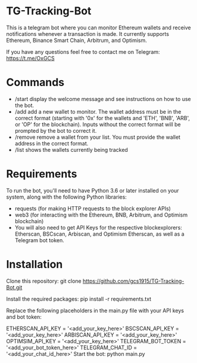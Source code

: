 # TG-Tracking-Bot
This is a telegram bot where you can monitor Ethereum wallets and receive notifications whenever a transaction is made. It currently supports Ethereum, Binance Smart Chain, Arbitrum, and Optimism. 

If you have any questions feel free to contact me on Telegram:
https://t.me/OxGCS

# Commands
- /start display the welcome message and see instructions on how to use the bot.
- /add add a new wallet to monitor. The wallet address must be in the correct format (starting with '0x' for the wallets and 'ETH', 'BNB', 'ARB', or 'OP' for the blockchain). Inputs without the correct format will be prompted by the bot to correct it.
- /remove remove a wallet from your list. You must provide the wallet address in the correct format.
- /list shows the wallets currently being tracked

# Requirements
To run the bot, you'll need to have Python 3.6 or later installed on your system, along with the following Python libraries:

- requests (for making HTTP requests to the block explorer APIs)
- web3 (for interacting with the Ethereum, BNB, Arbitrum, and Optimism blockchain)
- You will also need to get API Keys for the respective blockexplorers: Etherscan, BSCscan, Arbiscan, and Optimism Etherscan, as well as a Telegram bot token. 

# Installation
Clone this repository: git clone https://github.com/gcs1915/TG-Tracking-Bot.git

Install the required packages: pip install -r requirements.txt

Replace the following placeholders in the main.py file with your API keys and bot token:

ETHERSCAN_API_KEY = '<add_your_key_here>'
BSCSCAN_API_KEY = '<add_your_key_here>'
ARBISCAN_API_KEY = '<add_your_key_here>'
OPTIMSIM_API_KEY = '<add_your_key_here>'
TELEGRAM_BOT_TOKEN = '<add_your_bot_token_here>'
TELEGRAM_CHAT_ID = '<add_your_chat_id_here>'
Start the bot: python main.py
